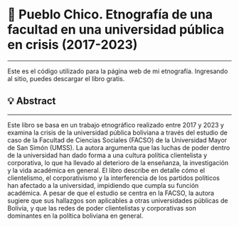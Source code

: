 # 📔 Pueblo Chico. Etnografía de una facultad en una universidad pública en crisis (2017-2023)
---
Este es el código utilizado para la página web de mi etnografía. Ingresando al sitio, puedes descargar el libro gratis.

## 💡 Abstract
---
Este libro se basa en un trabajo etnográfico realizado entre 2017 y 2023 y examina la crisis de la universidad pública boliviana a través del estudio de caso de la Facultad de Ciencias Sociales (FACSO) de la Universidad Mayor de San Simón (UMSS). La autora argumenta que las luchas de poder dentro de la universidad han dado forma a una cultura política clientelista y corporativa, lo que ha llevado al deterioro de la enseñanza, la investigación y la vida académica en general. El libro describe en detalle cómo el clientelismo, el corporativismo y la interferencia de los partidos políticos han afectado a la universidad, impidiendo que cumpla su función académica. A pesar de que el estudio se centra en la FACSO, la autora sugiere que sus hallazgos son aplicables a otras universidades públicas de Bolivia, y que las redes de poder clientelistas y corporativas son dominantes en la política boliviana en general.